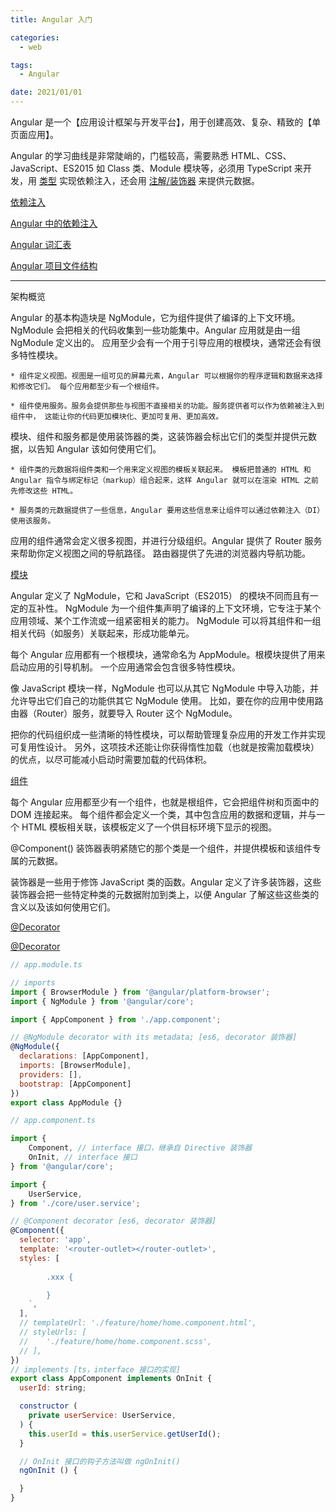 ```yaml
---
title: Angular 入门

categories:
  - web

tags:
  - Angular

date: 2021/01/01
---
```


Angular 是一个【应用设计框架与开发平台】，用于创建高效、复杂、精致的【单页面应用】。

Angular 的学习曲线是非常陡峭的，门槛较高，需要熟悉 HTML、CSS、JavaScript、ES2015 如 Class 类、Module 模块等，必须用 TypeScript 来开发，用 [类型](https://www.tslang.cn/docs/handbook/classes.html) 实现依赖注入，还会用 [注解/装饰器](https://www.tslang.cn/docs/handbook/decorators.html) 来提供元数据。

[依赖注入](https://angular.cn/guide/glossary#dependency-injection-di)

[Angular 中的依赖注入](https://angular.cn/guide/dependency-injection)

[Angular 词汇表](https://angular.cn/guide/glossary)

[Angular 项目文件结构](https://angular.cn/guide/file-structure)

---

架构概览

Angular 的基本构造块是 NgModule，它为组件提供了编译的上下文环境。 NgModule 会把相关的代码收集到一些功能集中。Angular 应用就是由一组 NgModule 定义出的。 应用至少会有一个用于引导应用的根模块，通常还会有很多特性模块。

	* 组件定义视图。视图是一组可见的屏幕元素，Angular 可以根据你的程序逻辑和数据来选择和修改它们。 每个应用都至少有一个根组件。

	* 组件使用服务。服务会提供那些与视图不直接相关的功能。服务提供者可以作为依赖被注入到组件中， 这能让你的代码更加模块化、更加可复用、更加高效。

模块、组件和服务都是使用装饰器的类，这装饰器会标出它们的类型并提供元数据，以告知 Angular 该如何使用它们。

	* 组件类的元数据将组件类和一个用来定义视图的模板关联起来。 模板把普通的 HTML 和 Angular 指令与绑定标记（markup）组合起来，这样 Angular 就可以在渲染 HTML 之前先修改这些 HTML。

	* 服务类的元数据提供了一些信息，Angular 要用这些信息来让组件可以通过依赖注入（DI）使用该服务。

应用的组件通常会定义很多视图，并进行分级组织。Angular 提供了 Router 服务来帮助你定义视图之间的导航路径。 路由器提供了先进的浏览器内导航功能。

[模块](https://angular.cn/guide/architecture-modules)

Angular 定义了 NgModule，它和 JavaScript（ES2015） 的模块不同而且有一定的互补性。 NgModule 为一个组件集声明了编译的上下文环境，它专注于某个应用领域、某个工作流或一组紧密相关的能力。 NgModule 可以将其组件和一组相关代码（如服务）关联起来，形成功能单元。

每个 Angular 应用都有一个根模块，通常命名为 AppModule。根模块提供了用来启动应用的引导机制。 一个应用通常会包含很多特性模块。

像 JavaScript 模块一样，NgModule 也可以从其它 NgModule 中导入功能，并允许导出它们自己的功能供其它 NgModule 使用。 比如，要在你的应用中使用路由器（Router）服务，就要导入 Router 这个 NgModule。

把你的代码组织成一些清晰的特性模块，可以帮助管理复杂应用的开发工作并实现可复用性设计。 另外，这项技术还能让你获得惰性加载（也就是按需加载模块）的优点，以尽可能减小启动时需要加载的代码体积。

[组件](https://angular.cn/api/core/Component)

每个 Angular 应用都至少有一个组件，也就是根组件，它会把组件树和页面中的 DOM 连接起来。 每个组件都会定义一个类，其中包含应用的数据和逻辑，并与一个 HTML 模板相关联，该模板定义了一个供目标环境下显示的视图。

@Component() 装饰器表明紧随它的那个类是一个组件，并提供模板和该组件专属的元数据。

装饰器是一些用于修饰 JavaScript 类的函数。Angular 定义了许多装饰器，这些装饰器会把一些特定种类的元数据附加到类上，以便 Angular 了解这些这些类的含义以及该如何使用它们。

[@Decorator](https://es6.ruanyifeng.com/#docs/decorator)

[@Decorator](https://medium.com/google-developers/exploring-es7-decorators-76ecb65fb841#.x5c2ndtx0)

``` js
// app.module.ts

// imports
import { BrowserModule } from '@angular/platform-browser';
import { NgModule } from '@angular/core';

import { AppComponent } from './app.component';

// @NgModule decorator with its metadata; [es6, decorator 装饰器]
@NgModule({
  declarations: [AppComponent],
  imports: [BrowserModule],
  providers: [],
  bootstrap: [AppComponent]
})
export class AppModule {}
```

``` js
// app.component.ts

import {
	Component, // interface 接口，继承自 Directive 装饰器
	OnInit, // interface 接口
} from '@angular/core';

import {
	UserService,
} from './core/user.service';

// @Component decorator [es6, decorator 装饰器]
@Component({
  selector: 'app',
  template: '<router-outlet></router-outlet>',
  styles: [
  	`
  		.xxx {

  		}
  	`,
  ],
  // templateUrl: './feature/home/home.component.html',
  // styleUrls: [
  // 	'./feature/home/home.component.scss',
  // ],
})
// implements [ts，interface 接口的实现]
export class AppComponent implements OnInit {
  userId: string;

  constructor (
    private userService: UserService,
  ) {
    this.userId = this.userService.getUserId();
  }

  // OnInit 接口的钩子方法叫做 ngOnInit()
  ngOnInit () {

  }
}
```
